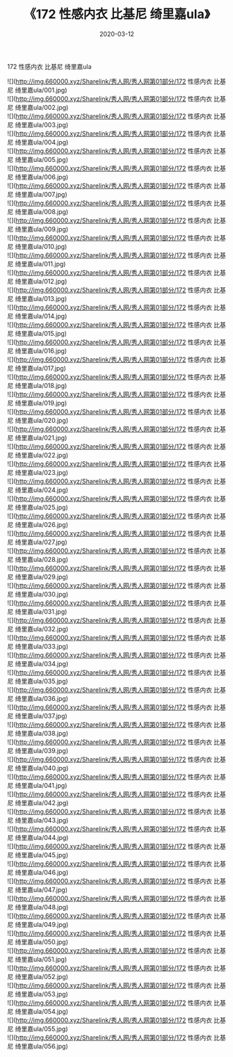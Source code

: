 ﻿---
layout: post
title:  《172 性感内衣 比基尼 绮里嘉ula》
date:   2020-03-12
img: http://img.660000.xyz/Sharelink/秀人网/秀人网第01部分/172 性感内衣 比基尼 绮里嘉ula/000.jpg
categories: [美女, 清纯, 唯美]
---

172 性感内衣 比基尼 绮里嘉ula

  ![](http://img.660000.xyz/Sharelink/秀人网/秀人网第01部分/172 性感内衣 比基尼 绮里嘉ula/001.jpg) <br> ![](http://img.660000.xyz/Sharelink/秀人网/秀人网第01部分/172 性感内衣 比基尼 绮里嘉ula/002.jpg) <br> ![](http://img.660000.xyz/Sharelink/秀人网/秀人网第01部分/172 性感内衣 比基尼 绮里嘉ula/003.jpg) <br> ![](http://img.660000.xyz/Sharelink/秀人网/秀人网第01部分/172 性感内衣 比基尼 绮里嘉ula/004.jpg) <br> ![](http://img.660000.xyz/Sharelink/秀人网/秀人网第01部分/172 性感内衣 比基尼 绮里嘉ula/005.jpg) <br> ![](http://img.660000.xyz/Sharelink/秀人网/秀人网第01部分/172 性感内衣 比基尼 绮里嘉ula/006.jpg) <br> ![](http://img.660000.xyz/Sharelink/秀人网/秀人网第01部分/172 性感内衣 比基尼 绮里嘉ula/007.jpg) <br> ![](http://img.660000.xyz/Sharelink/秀人网/秀人网第01部分/172 性感内衣 比基尼 绮里嘉ula/008.jpg) <br> ![](http://img.660000.xyz/Sharelink/秀人网/秀人网第01部分/172 性感内衣 比基尼 绮里嘉ula/009.jpg) <br> ![](http://img.660000.xyz/Sharelink/秀人网/秀人网第01部分/172 性感内衣 比基尼 绮里嘉ula/010.jpg) <br> ![](http://img.660000.xyz/Sharelink/秀人网/秀人网第01部分/172 性感内衣 比基尼 绮里嘉ula/011.jpg) <br> ![](http://img.660000.xyz/Sharelink/秀人网/秀人网第01部分/172 性感内衣 比基尼 绮里嘉ula/012.jpg) <br> ![](http://img.660000.xyz/Sharelink/秀人网/秀人网第01部分/172 性感内衣 比基尼 绮里嘉ula/013.jpg) <br> ![](http://img.660000.xyz/Sharelink/秀人网/秀人网第01部分/172 性感内衣 比基尼 绮里嘉ula/014.jpg) <br> ![](http://img.660000.xyz/Sharelink/秀人网/秀人网第01部分/172 性感内衣 比基尼 绮里嘉ula/015.jpg) <br> ![](http://img.660000.xyz/Sharelink/秀人网/秀人网第01部分/172 性感内衣 比基尼 绮里嘉ula/016.jpg) <br> ![](http://img.660000.xyz/Sharelink/秀人网/秀人网第01部分/172 性感内衣 比基尼 绮里嘉ula/017.jpg) <br> ![](http://img.660000.xyz/Sharelink/秀人网/秀人网第01部分/172 性感内衣 比基尼 绮里嘉ula/018.jpg) <br> ![](http://img.660000.xyz/Sharelink/秀人网/秀人网第01部分/172 性感内衣 比基尼 绮里嘉ula/019.jpg) <br> ![](http://img.660000.xyz/Sharelink/秀人网/秀人网第01部分/172 性感内衣 比基尼 绮里嘉ula/020.jpg) <br> ![](http://img.660000.xyz/Sharelink/秀人网/秀人网第01部分/172 性感内衣 比基尼 绮里嘉ula/021.jpg) <br> ![](http://img.660000.xyz/Sharelink/秀人网/秀人网第01部分/172 性感内衣 比基尼 绮里嘉ula/022.jpg) <br> ![](http://img.660000.xyz/Sharelink/秀人网/秀人网第01部分/172 性感内衣 比基尼 绮里嘉ula/023.jpg) <br> ![](http://img.660000.xyz/Sharelink/秀人网/秀人网第01部分/172 性感内衣 比基尼 绮里嘉ula/024.jpg) <br> ![](http://img.660000.xyz/Sharelink/秀人网/秀人网第01部分/172 性感内衣 比基尼 绮里嘉ula/025.jpg) <br> ![](http://img.660000.xyz/Sharelink/秀人网/秀人网第01部分/172 性感内衣 比基尼 绮里嘉ula/026.jpg) <br> ![](http://img.660000.xyz/Sharelink/秀人网/秀人网第01部分/172 性感内衣 比基尼 绮里嘉ula/027.jpg) <br> ![](http://img.660000.xyz/Sharelink/秀人网/秀人网第01部分/172 性感内衣 比基尼 绮里嘉ula/028.jpg) <br> ![](http://img.660000.xyz/Sharelink/秀人网/秀人网第01部分/172 性感内衣 比基尼 绮里嘉ula/029.jpg) <br> ![](http://img.660000.xyz/Sharelink/秀人网/秀人网第01部分/172 性感内衣 比基尼 绮里嘉ula/030.jpg) <br> ![](http://img.660000.xyz/Sharelink/秀人网/秀人网第01部分/172 性感内衣 比基尼 绮里嘉ula/031.jpg) <br> ![](http://img.660000.xyz/Sharelink/秀人网/秀人网第01部分/172 性感内衣 比基尼 绮里嘉ula/032.jpg) <br> ![](http://img.660000.xyz/Sharelink/秀人网/秀人网第01部分/172 性感内衣 比基尼 绮里嘉ula/033.jpg) <br> ![](http://img.660000.xyz/Sharelink/秀人网/秀人网第01部分/172 性感内衣 比基尼 绮里嘉ula/034.jpg) <br> ![](http://img.660000.xyz/Sharelink/秀人网/秀人网第01部分/172 性感内衣 比基尼 绮里嘉ula/035.jpg) <br> ![](http://img.660000.xyz/Sharelink/秀人网/秀人网第01部分/172 性感内衣 比基尼 绮里嘉ula/036.jpg) <br> ![](http://img.660000.xyz/Sharelink/秀人网/秀人网第01部分/172 性感内衣 比基尼 绮里嘉ula/037.jpg) <br> ![](http://img.660000.xyz/Sharelink/秀人网/秀人网第01部分/172 性感内衣 比基尼 绮里嘉ula/038.jpg) <br> ![](http://img.660000.xyz/Sharelink/秀人网/秀人网第01部分/172 性感内衣 比基尼 绮里嘉ula/039.jpg) <br> ![](http://img.660000.xyz/Sharelink/秀人网/秀人网第01部分/172 性感内衣 比基尼 绮里嘉ula/040.jpg) <br> ![](http://img.660000.xyz/Sharelink/秀人网/秀人网第01部分/172 性感内衣 比基尼 绮里嘉ula/041.jpg) <br> ![](http://img.660000.xyz/Sharelink/秀人网/秀人网第01部分/172 性感内衣 比基尼 绮里嘉ula/042.jpg) <br> ![](http://img.660000.xyz/Sharelink/秀人网/秀人网第01部分/172 性感内衣 比基尼 绮里嘉ula/043.jpg) <br> ![](http://img.660000.xyz/Sharelink/秀人网/秀人网第01部分/172 性感内衣 比基尼 绮里嘉ula/044.jpg) <br> ![](http://img.660000.xyz/Sharelink/秀人网/秀人网第01部分/172 性感内衣 比基尼 绮里嘉ula/045.jpg) <br> ![](http://img.660000.xyz/Sharelink/秀人网/秀人网第01部分/172 性感内衣 比基尼 绮里嘉ula/046.jpg) <br> ![](http://img.660000.xyz/Sharelink/秀人网/秀人网第01部分/172 性感内衣 比基尼 绮里嘉ula/047.jpg) <br> ![](http://img.660000.xyz/Sharelink/秀人网/秀人网第01部分/172 性感内衣 比基尼 绮里嘉ula/048.jpg) <br> ![](http://img.660000.xyz/Sharelink/秀人网/秀人网第01部分/172 性感内衣 比基尼 绮里嘉ula/049.jpg) <br> ![](http://img.660000.xyz/Sharelink/秀人网/秀人网第01部分/172 性感内衣 比基尼 绮里嘉ula/050.jpg) <br> ![](http://img.660000.xyz/Sharelink/秀人网/秀人网第01部分/172 性感内衣 比基尼 绮里嘉ula/051.jpg) <br> ![](http://img.660000.xyz/Sharelink/秀人网/秀人网第01部分/172 性感内衣 比基尼 绮里嘉ula/052.jpg) <br> ![](http://img.660000.xyz/Sharelink/秀人网/秀人网第01部分/172 性感内衣 比基尼 绮里嘉ula/053.jpg) <br> ![](http://img.660000.xyz/Sharelink/秀人网/秀人网第01部分/172 性感内衣 比基尼 绮里嘉ula/054.jpg) <br> ![](http://img.660000.xyz/Sharelink/秀人网/秀人网第01部分/172 性感内衣 比基尼 绮里嘉ula/055.jpg) <br> ![](http://img.660000.xyz/Sharelink/秀人网/秀人网第01部分/172 性感内衣 比基尼 绮里嘉ula/056.jpg) <br>
